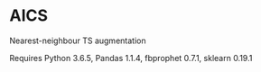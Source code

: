 # AICS
Nearest-neighbour TS augmentation

Requires Python 3.6.5, Pandas 1.1.4, fbprophet 0.7.1, sklearn 0.19.1
